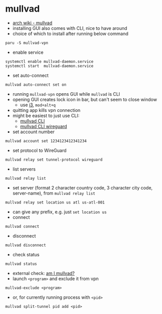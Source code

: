 # mullvad

- [arch wiki - mullvad](https://wiki.archlinux.org/title/Mullvad)
- installing GUI also comes with CLI, nice to have around
- choice of which to install after running below command

```shell
paru -S mullvad-vpn
```

- enable service

```shell
systemctl enable mullvad-daemon.service
systemctl start  mullvad-daemon.service
```

- set auto-connect

```shell
mullvad auto-connect set on
```

- running `mullvad-vpn` opens GUI while `mullvad` is CLI
- opening GUI creates lock icon in bar, but can't seem to close window
  - use [i3](/pkgs/applications/window-managers/i3.md), `mod+alt+q`
- quitting app kills vpn connection
- might be easiest to just use CLI:
  - [mullvad CLI](https://mullvad.net/en/help/how-use-mullvad-cli/)
  - [mullvad CLI wireguard](https://mullvad.net/en/help/cli-command-wg/)
- set account number

```shell
mullvad account set 1234123412341234
```

- set protocol to WireGuard

```shell
mullvad relay set tunnel-protocol wireguard
```

- list servers

```shell
mullvad relay list
```

- set server (format 2 character country code, 3 character
  city code, server-name), from `mullvad relay list`

```shell
mullvad relay set location us atl us-atl-001
```

- can give any prefix, e.g. just `set location us`
- connect

```shell
mullvad connect
```

- disconnect

```shell
mullvad disconnect
```

- check status

```shell
mullvad status
```

- external check: [am I mullvad?](https://mullvad.net/en/check/)
- launch `<program>` and exclude it from vpn

```shell
mullvad-exclude <program>
```

- or, for currently running process with `<pid>`

```shell
mullvad split-tunnel pid add <pid>
```
